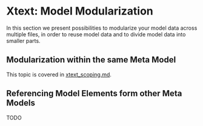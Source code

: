 # Xtext: Model Modularization

In this section we present possibilities to modularize your model
data across multiple files, in order to reuse model data and to divide
model data into smaller parts.

## Modularization within the same Meta Model

This topic is covered in [xtext_scoping.md](xtext_scoping.md).

## Referencing Model Elements form other Meta Models

TODO